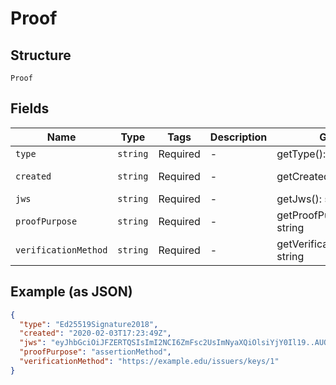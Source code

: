 
# Proof

## Structure

`Proof`

## Fields

| Name | Type | Tags | Description | Getter | Setter |
|  --- | --- | --- | --- | --- | --- |
| `type` | `string` | Required | - | getType(): string | setType(string type): void |
| `created` | `string` | Required | - | getCreated(): string | setCreated(string created): void |
| `jws` | `string` | Required | - | getJws(): string | setJws(string jws): void |
| `proofPurpose` | `string` | Required | - | getProofPurpose(): string | setProofPurpose(string proofPurpose): void |
| `verificationMethod` | `string` | Required | - | getVerificationMethod(): string | setVerificationMethod(string verificationMethod): void |

## Example (as JSON)

```json
{
  "type": "Ed25519Signature2018",
  "created": "2020-02-03T17:23:49Z",
  "jws": "eyJhbGciOiJFZERTQSIsImI2NCI6ZmFsc2UsImNyaXQiOlsiYjY0Il19..AUQ3AJ23WM5vMOWNtYKuqZBekRAOUibOMH9XuvOd39my1sO-X9R4QyAXLD2ospssLvIuwmQVhJa-F0xMOnkvBg",
  "proofPurpose": "assertionMethod",
  "verificationMethod": "https://example.edu/issuers/keys/1"
}
```

